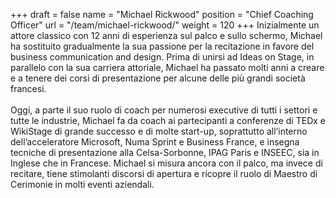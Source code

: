 +++
draft		= false
name		= "Michael Rickwood"
position 	= "Chief Coaching Officer"
url			= "/team/michael-rickwood/"
weight		= 120
+++
Inizialmente un attore classico con 12 anni di esperienza sul palco e sullo schermo, Michael ha sostituito gradualmente la sua passione per la recitazione in favore del business communication and design. Prima di unirsi ad Ideas on Stage, in parallelo con la sua carriera attoriale, Michael ha passato molti anni a creare e a tenere dei corsi di presentazione per alcune delle più grandi società francesi.<br /><br />Oggi, a parte il suo ruolo di coach per numerosi executive di tutti i settori e tutte le industrie, Michael fa da coach ai partecipanti a conferenze di TEDx e WikiStage di grande successo e di molte start-up, soprattutto all’interno dell’acceleratore Microsoft, Numa Sprint e Business France, e insegna tecniche di presentazione alla Celsa-Sorbonne, IPAG Paris e INSEEC, sia in Inglese che in Francese. Michael si misura ancora con il palco, ma invece di recitare, tiene stimolanti discorsi di apertura e ricopre il ruolo di Maestro di Cerimonie in molti eventi aziendali. 